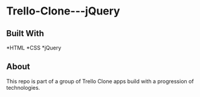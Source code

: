 # Trello-Clone---jQuery

## Built With
*HTML
*CSS
*jQuery

## About
This repo is part of a group of Trello Clone apps build with a progression of technologies.
